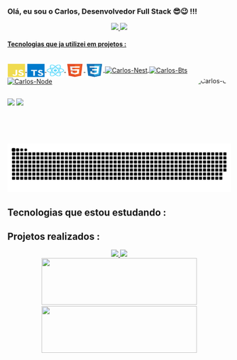### Olá, eu sou o Carlos, Desenvolvedor Full Stack 😎😉 !!!

<div align="center">
  <a href="https://github.com/carloss-jr">
  <img height="150em" src="https://github-readme-stats.vercel.app/api?username=carloss-jr&show_icons=true&theme=merko"/>
  <img height="150em" src="https://github-readme-stats.vercel.app/api/top-langs/?username=carloss-jr&layout=compact&langs_count=7&theme=merko"/>
</div>
  
  #### Tecnologias que ja utilizei em projetos :
  
<div style="display: inline_block"><br>
  <img align="center" alt="Carlos-Js" height="30" width="40" src="https://raw.githubusercontent.com/devicons/devicon/master/icons/javascript/javascript-plain.svg" />
  <img align="center" alt="Carlos-Ts" height="30" width="40" src="https://raw.githubusercontent.com/devicons/devicon/master/icons/typescript/typescript-plain.svg" />
  <img align="center" alt="Carlos-React" height="30" width="40" src="https://raw.githubusercontent.com/devicons/devicon/master/icons/react/react-original.svg" />
  <img align="center" alt="Carlos-HTML" height="30" width="40" src="https://raw.githubusercontent.com/devicons/devicon/master/icons/html5/html5-original.svg" />
  <img align="center" alt="Carlos-CSS" height="30" width="40" src="https://raw.githubusercontent.com/devicons/devicon/master/icons/css3/css3-original.svg" />
  <img align="center" alt="Carlos-Nest" height="30" width="40" src="https://cdn.jsdelivr.net/gh/devicons/devicon/icons/nestjs/nestjs-plain.svg" />
  <img align="center" alt="Carlos-Bts" height="30" width="40" src="https://cdn.jsdelivr.net/gh/devicons/devicon/icons/bootstrap/bootstrap-original.svg" />
  <img align="center" alt="Carlos-Node" height="30" width="40" src="https://cdn.jsdelivr.net/gh/devicons/devicon/icons/nodejs/nodejs-original.svg" />
  <img align="right" alt="Carlos-Gif" height="150" style="border-radius:50px;" src="https://pa1.narvii.com/6585/6dec09710eb054471131ebb03b940f22638a4042_hq.gif?width=676&height=676" />
</div>

  ##
  
<div>
  <a href = "mailto:carlos.gluckk@gmail.com"><img src="https://img.shields.io/badge/-Gmail-%23333?style=for-the-badge&logo=gmail&logoColor=white" target="_blank"></a>
  <a href="https://www.linkedin.com/in/carlos-gluck/" target="_blank"><img src="https://img.shields.io/badge/-LinkedIn-%230077B5?style=for-the-badge&logo=linkedin&logoColor=white" target="_blank"></a>
  
  ![Snake animation](https://github.com/carloss-jr/carloss-jr/blob/output/github-contribution-grid-snake.svg)
</div>

## Tecnologias que estou estudando :







## Projetos realizados :
 
<div align="center">
  <a href="https://github.com/Carloss-Jr/API-Sistema-Soft-School-latest">
    <img  height="105"  src="https://github-readme-stats.vercel.app/api/pin/?username=carloss-jr&repo=API-Sistema-Soft-School-latest&theme=merko" />
  </a>
  <a href="https://github.com/Carloss-Jr/Reactive_Native">
    <img  height="105"  src="https://github-readme-stats.vercel.app/api/pin/?username=carloss-jr&repo=Reactive_Native&theme=merko" />
  </a> <br>
  <a href="https://github.com/Carloss-Jr/Desafio-Gama-1">
    <img  height="105" width="350" src="https://github-readme-stats.vercel.app/api/pin/?username=carloss-jr&repo=Desafio-Gama-1&theme=merko" />
  </a>
  <a href="https://github.com/Carloss-Jr/Portfolio">
    <img  height="105" width="350" src="https://github-readme-stats.vercel.app/api/pin/?username=carloss-jr&repo=Portfolio&theme=merko" />
  </a>
  
</div>
